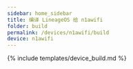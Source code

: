 ```yaml
---
sidebar: home_sidebar
title: 编译 LineageOS 给 n1awifi
folder: build
permalink: /devices/n1awifi/build
device: n1awifi
---
```

{% include templates/device_build.md %}
